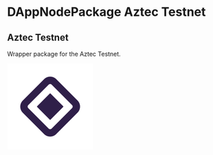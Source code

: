 # DAppNodePackage Aztec Testnet

## Aztec Testnet

Wrapper package for the Aztec Testnet.

![avatar](avatar-aztec.png)